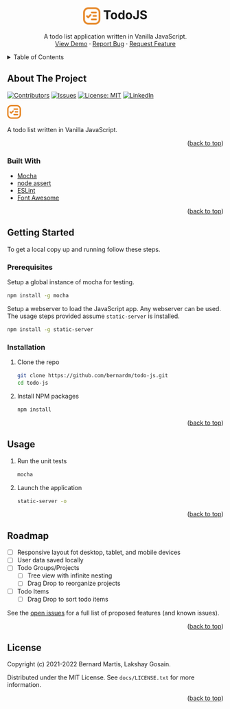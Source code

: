 <!-- PROJECT LOGO -->
<h1 align="center">
  <img align="center" src="../img/logo.png" alt="Logo" width=40 height=40>
  <span align="center">TodoJS</span>
</h1>

<p align="center">
  A todo list application written in Vanilla JavaScript.<br />
  <a href="https://todojs.martisbvk.repl.co/">View Demo</a>
  ·
  <a href="https://github.com/bernardm/todo-js/issues">Report Bug</a>
  ·
  <a href="https://github.com/bernardm/todo-js/issues">Request Feature</a>
</p>

<!-- TABLE OF CONTENTS -->
<details>
  <summary>Table of Contents</summary>
  <ol>
    <li>
      <a href="#about-the-project">About The Project</a>
      <ul>
        <li><a href="#built-with">Built With</a></li>
      </ul>
    </li>
    <li>
      <a href="#getting-started">Getting Started</a>
      <ul>
        <li><a href="#prerequisites">Prerequisites</a></li>
        <li><a href="#installation">Installation</a></li>
      </ul>
    </li>
    <li><a href="#usage">Usage</a></li>
    <li><a href="#roadmap">Roadmap</a></li>
    <li><a href="#license">License</a></li>
  </ol>
</details>

<!-- ABOUT THE PROJECT -->
## About The Project

<!-- PROJECT SHIELDS -->
[![Contributors][contributors-shield]][contributors-url]
[![Issues][issues-shield]][issues-url]
[![License: MIT][license-shield]][license-url]
[![LinkedIn][linkedin-shield]][linkedin-url]

[![TodoJS Screen Shot][product-screenshot]](https://todojs.martisbvk.repl.co/)

A todo list written in Vanilla JavaScript.

<p align="right">(<a href="#readme">back to top</a>)</p>

### Built With

* [Mocha](https://mochajs.org/)
* [node assert](https://nodejs.org/api/assert.html)
* [ESLint](https://eslint.org/)
* [Font Awesome](https://fontawesome.com/)

<p align="right">(<a href="#readme">back to top</a>)</p>

<!-- GETTING STARTED -->
## Getting Started

To get a local copy up and running follow these steps.

### Prerequisites

Setup a global instance of mocha for testing.
  ```sh
  npm install -g mocha
  ```

Setup a webserver to load the JavaScript app. Any webserver can be used. The usage steps provided assume `static-server` is installed.
  ```sh
  npm install -g static-server
  ```

### Installation

1. Clone the repo
   ```sh
   git clone https://github.com/bernardm/todo-js.git
   cd todo-js
   ```
1. Install NPM packages
   ```sh
   npm install
   ```

<p align="right">(<a href="#readme">back to top</a>)</p>

<!-- USAGE EXAMPLES -->
## Usage

1. Run the unit tests
   ```sh
   mocha
   ```
1. Launch the application
   ```sh
   static-server -o
   ```

<p align="right">(<a href="#readme">back to top</a>)</p>

<!-- ROADMAP -->
## Roadmap

- [ ] Responsive layout fot desktop, tablet, and mobile devices
- [ ] User data saved locally
- [ ] Todo Groups/Projects
    - [ ] Tree view with infinite nesting
    - [ ] Drag Drop to reorganize projects
- [ ] Todo Items
    - [ ] Drag Drop to sort todo items

See the [open issues](https://github.com/bernardm/todo-js/issues) for a full list of proposed features (and known issues).

<p align="right">(<a href="#readme">back to top</a>)</p>

<!-- LICENSE -->
## License

Copyright (c) 2021-2022 Bernard Martis, Lakshay Gosain.

Distributed under the MIT License. See `docs/LICENSE.txt` for more information.

<p align="right">(<a href="#readme">back to top</a>)</p>

<!-- MARKDOWN LINKS & IMAGES -->
[contributors-shield]: https://img.shields.io/github/contributors/bernardm/todo-js.svg?style=flat-square
[contributors-url]: https://github.com/bernardm/todo-js/graphs/contributors
[issues-shield]: https://img.shields.io/github/issues/bernardm/todo-js.svg?style=flat-square
[issues-url]: https://github.com/bernardm/todo-js/issues
[license-shield]: https://img.shields.io/badge/License-MIT-yellow.svg?style=flat-square
[license-url]: https://github.com/bernardm/todo-js/blob/main/docs/LICENSE.txt
[linkedin-shield]: https://img.shields.io/badge/-LinkedIn-black.svg?style=flat-square&logo=linkedin&colorB=0077b5
[linkedin-url]: https://linkedin.com/in/bernard-martis
[product-screenshot]: ../img/logo.png
